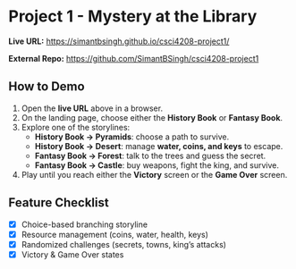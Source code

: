 # Project 1 - Mystery at the Library

**Live URL:** https://simantbsingh.github.io/csci4208-project1/

**External Repo:** https://github.com/SimantBSingh/csci4208-project1

## How to Demo
1. Open the **live URL** above in a browser.  
2. On the landing page, choose either the **History Book** or **Fantasy Book**.  
3. Explore one of the storylines:  
   - **History Book → Pyramids**: choose a path to survive.  
   - **History Book → Desert**: manage **water, coins, and keys** to escape.  
   - **Fantasy Book → Forest**: talk to the trees and guess the secret.  
   - **Fantasy Book → Castle**: buy weapons, fight the king, and survive.  
4. Play until you reach either the **Victory** screen or the **Game Over** screen.

## Feature Checklist
- [x] Choice-based branching storyline  
- [x] Resource management (coins, water, health, keys)  
- [x] Randomized challenges (secrets, towns, king’s attacks)  
- [x] Victory & Game Over states
